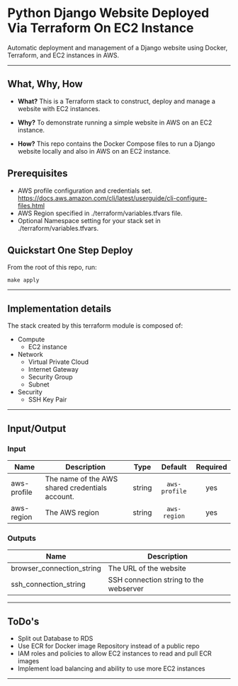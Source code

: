 # Python Django Website Deployed Via Terraform On EC2 Instance

Automatic deployment and management of a Django website using Docker, Terraform, and EC2 instances in AWS.

<hr/>

## What, Why, How

* **What?** This is a Terraform stack to construct, deploy and manage a website with EC2 instances.

* **Why?** To demonstrate running a simple website in AWS on an EC2 instance.

* **How?** This repo contains the Docker Compose files to run a Django website locally and also in AWS on an EC2 instance.

## Prerequisites
* AWS profile configuration and credentials set.
  https://docs.aws.amazon.com/cli/latest/userguide/cli-configure-files.html
* AWS Region specified in ./terraform/variables.tfvars file.
* Optional Namespace setting for your stack set in ./terraform/variables.tfvars.

## Quickstart One Step Deploy
From the root of this repo, run:
```
make apply
```

<hr/>

## Implementation details

The stack created by this terraform module is composed of:
  * Compute
    * EC2 instance
  * Network
    * Virtual Private Cloud
    * Internet Gateway
    * Security Group
    * Subnet
  * Security
    * SSH Key Pair
    

<hr/>

## Input/Output

### Input

| Name | Description | Type | Default | Required |
|------|-------------|:----:|:-----:|:-----:|
| aws-profile | The name of the AWS shared credentials account. | string | `aws-profile` | yes |
| aws-region | The AWS region | string | `aws-region` | yes |


### Outputs

| Name | Description |
|------|-------------|
| browser_connection_string | The URL of the website |
| ssh_connection_string | SSH connection string to the webserver |

<hr/> 

## ToDo's

* Split out Database to RDS
* Use ECR for Docker image Repository instead of a public repo
* IAM roles and policies to allow EC2 instances to read and pull ECR images
* Implement load balancing and ability to use more EC2 instances

<hr/>
